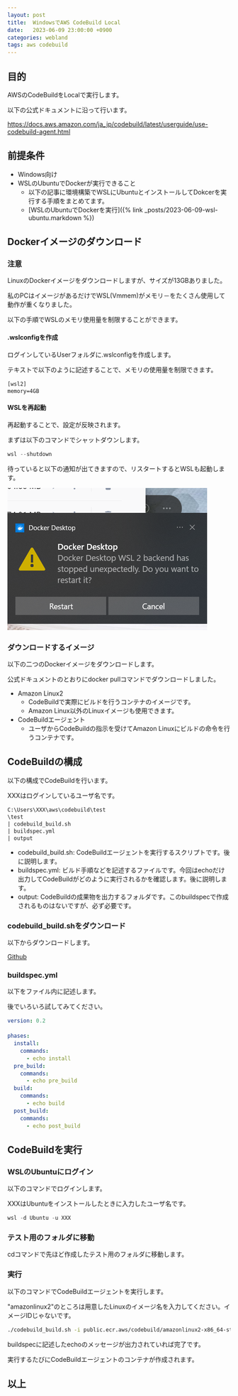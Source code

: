 ```yaml
---
layout: post
title:  WindowsでAWS CodeBuild Local
date:   2023-06-09 23:00:00 +0900
categories: webland
tags: aws codebuild
---
```


## 目的

AWSのCodeBuildをLocalで実行します。

以下の公式ドキュメントに沿って行います。

<https://docs.aws.amazon.com/ja_jp/codebuild/latest/userguide/use-codebuild-agent.html>

## 前提条件

* Windows向け
* WSLのUbuntuでDockerが実行できること
  * 以下の記事に環境構築でWSLにUbuntuとインストールしてDokcerを実行する手順をまとめてます。
  * [WSLのUbuntuでDockerを実行]({% link _posts/2023-06-09-wsl-ubuntu.markdown %})

## Dockerイメージのダウンロード

### 注意

LinuxのDockerイメージをダウンロードしますが、サイズが13GBありました。

私のPCはイメージがあるだけでWSL(Vmmem)がメモリ－をたくさん使用して動作が重くなりました。

以下の手順でWSLのメモリ使用量を制限することができます。

#### .wslconfigを作成

ログインしているUserフォルダに.wslconfigを作成します。

テキストで以下のように記述することで、メモリの使用量を制限できます。

``` text
[wsl2]
memory=4GB
```

#### WSLを再起動

再起動することで、設定が反映されます。

まずは以下のコマンドでシャットダウンします。

``` powershell
wsl --shutdown
```

待っていると以下の通知が出てきますので、リスタートするとWSLも起動します。

![リスタート](/assets/images/image-2023-06-10-docker-restart.png)

### ダウンロードするイメージ

以下の二つのDockerイメージをダウンロードします。

公式ドキュメントのとおりにdocker pullコマンドでダウンロードしました。

* Amazon Linux2
  * CodeBuildで実際にビルドを行うコンテナのイメージです。
  * Amazon Linux以外のLinuxイメージも使用できます。
* CodeBuildエージェント
  * ユーザからCodeBuildの指示を受けてAmazon Linuxにビルドの命令を行うコンテナです。

## CodeBuildの構成

以下の構成でCodeBuildを行います。

XXXはログインしているユーザ名です。

``` text
C:\Users\XXX\aws\codebuild\test
\test
| codebuild_build.sh
| buildspec.yml
| output
```

* codebuild_build.sh: CodeBuildエージェントを実行するスクリプトです。後に説明します。
* buildspec.yml: ビルド手順などを記述するファイルです。今回はechoだけ出力してCodeBuildがどのように実行されるかを確認します。後に説明します。
* output: CodeBuildの成果物を出力するフォルダです。このbuildspecで作成されるものはないですが、必ず必要です。

### codebuild_build.shをダウンロード

以下からダウンロードします。

[Github](https://github.com/aws/aws-codebuild-docker-images/blob/master/local_builds/codebuild_build.sh)

### buildspec.yml

以下をファイル内に記述します。

後でいろいろ試してみてください。

``` yml
version: 0.2

phases:
  install:
    commands:
      - echo install
  pre_build:
    commands:
      - echo pre_build
  build:
    commands:
      - echo build
  post_build:
    commands:
      - echo post_build
```

## CodeBuildを実行

### WSLのUbuntuにログイン

以下のコマンドでログインします。

XXXはUbuntuをインストールしたときに入力したユーザ名です。

``` powershell
wsl -d Ubuntu -u XXX
```

### テスト用のフォルダに移動

cdコマンドで先ほど作成したテスト用のフォルダに移動します。

### 実行

以下のコマンドでCodeBuildエージェントを実行します。

"amazonlinux2"のところは用意したLinuxのイメージ名を入力してください。イメージIDじゃないです。

``` bash
./codebuild_build.sh -i public.ecr.aws/codebuild/amazonlinux2-x86_64-standard:3.0 -a ./output
```

buildspecに記述したechoのメッセージが出力されていれば完了です。

実行するたびにCodeBuildエージェントのコンテナが作成されます。

## 以上
